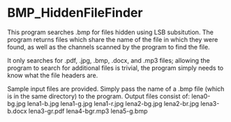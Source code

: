 # BMP_HiddenFileFinder
This program searches .bmp for files hidden using LSB subsitution.
The program returns files which share the name of the file in which they were found, as well as the channels 
scanned by the program to find the file.

It only searches for .pdf, .jpg, .bmp, .docx, and .mp3 files; allowing the program to search for additional files is trivial,
the program simply needs to know what the file headers are. 

Sample input files are provided. Simply pass the name of a .bmp file (which is in the same directory) to the program.
Output files consist of:
lena0-bg.jpg
lena1-b.jpg
lena1-g.jpg
lena1-r.jpg
lena2-bg.jpg
lena2-br.jpg
lena3-b.docx
lena3-gr.pdf
lena4-bgr.mp3
lena5-g.bmp
